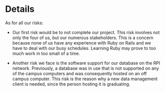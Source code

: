 # Details #

As for all our risks:

  * Our first risk would be to not complete our project.  This risk involves not only the four of us, but our numerous stakeholders.  This is a concern because none of us have any experience with Ruby on Rails and we have to deal with our busy schedules.  Learning Ruby may prove to too much work in too small of a time.

  * Another risk we face is the software support for our database on the RPI network.  Previously, a database was in use that is not supported on any of the campus computers and was consequently hosted on an off campus computer.  This risk is the reason why a new data management client is needed, since the person hosting it is graduating.